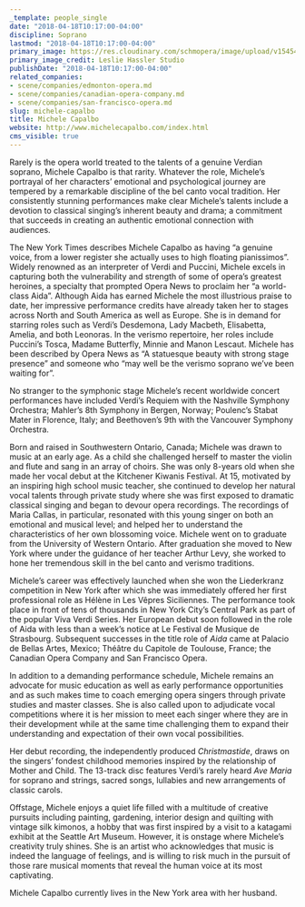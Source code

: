 ```yaml
---
_template: people_single
date: "2018-04-18T10:17:00-04:00"
discipline: Soprano
lastmod: "2018-04-18T10:17:00-04:00"
primary_image: https://res.cloudinary.com/schmopera/image/upload/v1545409169/media/webhook-uploads/1524060891206/Michele_Capalbo.jpg.jpg
primary_image_credit: Leslie Hassler Studio
publishDate: "2018-04-18T10:17:00-04:00"
related_companies:
- scene/companies/edmonton-opera.md
- scene/companies/canadian-opera-company.md
- scene/companies/san-francisco-opera.md
slug: michele-capalbo
title: Michele Capalbo
website: http://www.michelecapalbo.com/index.html
cms_visible: true
---
```


Rarely is the opera world treated to the talents of a genuine Verdian soprano, Michele Capalbo is that rarity. Whatever the role, Michele’s portrayal of her characters’ emotional and psychological journey are tempered by a remarkable discipline of the bel canto vocal tradition. Her consistently stunning performances make clear Michele’s talents include a devotion to classical singing’s inherent beauty and drama; a commitment that succeeds in creating an authentic emotional connection with audiences. 

The New York Times describes Michele Capalbo as having “a genuine voice, from a lower register she actually uses to high floating pianissimos”. Widely renowned as an interpreter of Verdi and Puccini, Michele excels in capturing both the vulnerability and strength of some of opera’s greatest heroines, a specialty that prompted Opera News to proclaim her “a world-class Aida”. Although Aida has earned Michele the most illustrious praise to date, her impressive performance credits have already taken her to stages across North and South America as well as Europe. She is in demand for starring roles such as Verdi’s Desdemona, Lady Macbeth, Elisabetta, Amelia, and both Leonoras. In the verismo repertoire, her roles include Puccini’s Tosca, Madame Butterfly, Minnie and Manon Lescaut. Michele has been described by Opera News as “A statuesque beauty with strong stage presence” and someone who “may well be the verismo soprano we’ve been waiting for”. 

No stranger to the symphonic stage Michele’s recent worldwide concert performances have included Verdi’s Requiem with the Nashville Symphony Orchestra; Mahler’s 8th Symphony in Bergen, Norway; Poulenc’s Stabat Mater in Florence, Italy; and Beethoven’s 9th with the Vancouver Symphony Orchestra.

Born and raised in Southwestern Ontario, Canada; Michele was drawn to music at an early age. As a child she challenged herself to master the violin and flute and sang in an array of choirs. She was only 8-years old when she made her vocal debut at the Kitchener Kiwanis Festival. At 15, motivated by an inspiring high school music teacher, she continued to develop her natural vocal talents through private study where she was first exposed to dramatic classical singing and began to devour opera recordings. The recordings of Maria Callas, in particular, resonated with this young singer on both an emotional and musical level; and helped her to understand the characteristics of her own blossoming voice. Michele went on to graduate from the University of Western Ontario. After graduation she moved to New York where under the guidance of her teacher Arthur Levy, she worked to hone her tremendous skill in the bel canto and verismo traditions.

Michele’s career was effectively launched when she won the Liederkranz competition in New York after which she was immediately offered her first professional role as Hélène in Les Vêpres Siciliennes. The performance took place in front of tens of thousands in New York City’s Central Park as part of the popular Viva Verdi Series. Her European debut soon followed in the role of Aida with less than a week’s notice at Le Festival de Musique de Strasbourg. Subsequent successes in the title role of *Aida* came at Palacio de Bellas Artes, Mexico; Théâtre du Capitole de Toulouse, France; the Canadian Opera Company and San Francisco Opera.

In addition to a demanding performance schedule, Michele remains an advocate for music education as well as early performance opportunities and as such makes time to coach emerging opera singers through private studies and master classes. She is also called upon to adjudicate vocal competitions where it is her mission to meet each singer where they are in their development while at the same time challenging them to expand their understanding and expectation of their own vocal possibilities.

Her debut recording, the independently produced *Christmastide*, draws on the singers’ fondest childhood memories inspired by the relationship of Mother and Child. The 13-track disc features Verdi’s rarely heard *Ave Maria* for soprano and strings, sacred songs, lullabies and new arrangements of classic carols.

Offstage, Michele enjoys a quiet life filled with a multitude of creative pursuits including painting, gardening, interior design and quilting with vintage silk kimonos, a hobby that was first inspired by a visit to a katagami exhibit at the Seattle Art Museum. However, it is onstage where Michele’s creativity truly shines. She is an artist who acknowledges that music is indeed the language of feelings, and is willing to risk much in the pursuit of those rare musical moments that reveal the human voice at its most captivating.

Michele Capalbo currently lives in the New York area with her husband.
